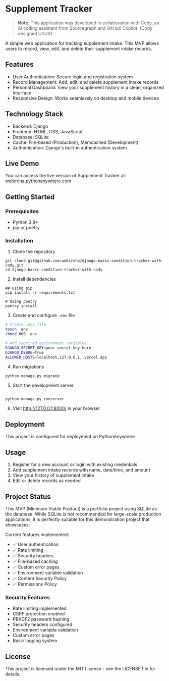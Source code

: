# Supplement Tracker

> **Note**: This application was developed in collaboration with Cody, an AI coding assistant from Sourcegraph and GitHub Copilot. (Cody designed UI/UX)

A simple web application for tracking supplement intake. This MVP allows users to record, view, edit, and delete their supplement intake records.

## Features

- User Authentication: Secure login and registration system
- Record Management: Add, edit, and delete supplement intake records
- Personal Dashboard: View your supplement history in a clean, organized interface
- Responsive Design: Works seamlessly on desktop and mobile devices

## Technology Stack

- Backend: Django
- Frontend: HTML, CSS, JavaScript
- Database: SQLite
- Cache: File-based (Production), Memcached (Development)
- Authentication: Django's built-in authentication system

## Live Demo

You can access the live version of Supplement Tracker at: [webiroha.pythonanywhere.com](https://webiroha.pythonanywhere.com/)

## Getting Started

### Prerequisites

- Python 3.8+
- pip or poetry

### Installation

1. Clone the repository

```
git clone git@github.com:webiroha/django-basic-condition-tracker-with-cody.git
cd django-basic-condition-tracker-with-cody
```

2. Install dependencies

```
## Using pip
pip install -r requirements.txt

# Using poetry
poetry install
```

3. Create and configure `.env` file

```bash
# Create .env file
touch .env
chmod 600 .env

# Add required environment variables
DJANGO_SECRET_KEY=your-secret-key-here
DJANGO_DEBUG=True
ALLOWED_HOSTS=localhost,127.0.0.1,.vercel.app
```

4. Run migrations

```
python manage.py migrate
```

5. Start the development server

```

python manage.py runserver

```

6. Visit http://127.0.0.1:8000/ in your browser

## Deployment

This project is configured for deployment on PythonAnywhere

## Usage

1. Register for a new account or login with existing credentials
2. Add supplement intake records with name, date/time, and amount
3. View your history of supplement intake
4. Edit or delete records as needed

## Project Status

This MVP (Minimum Viable Product) is a portfolio project using SQLite as the database. While SQLite is not recommended for large-scale production applications, it is perfectly suitable for this demonstration project that showcases:

Current features implemented:

- ✅ User authentication
- ✅ Rate limiting
- ✅ Security headers
- ✅ File-based caching
- ✅ Custom error pages
- ✅ Environment variable validation
- ✅ Content Security Policy
- ✅ Permissions Policy

### Security Features

- Rate limiting implemented
- CSRF protection enabled
- PBKDF2 password hashing
- Security headers configured
- Environment variable validation
- Custom error pages
- Basic logging system

## License

This project is licensed under the MIT License - see the LICENSE file for details.
